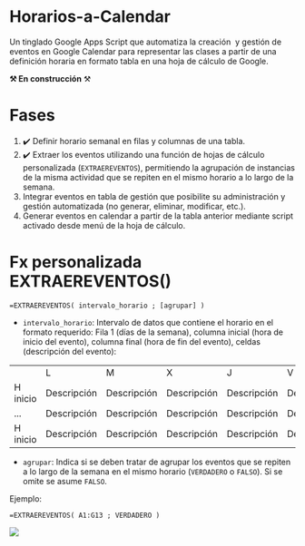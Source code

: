 # Horarios-a-Calendar

Un tinglado Google Apps Script que automatiza la creación  y gestión de eventos en Google Calendar para representar las clases a partir de una definición horaria en formato tabla en una hoja de cálculo de Google.

**⚒️ En construcción** ⚒️

# Fases

1.  ✔️ Definir horario semanal en filas y columnas de una tabla.
2.  ✔️ Extraer los eventos utilizando una función de hojas de cálculo personalizada (`EXTRAEREVENTOS`), permitiendo la agrupación de instancias de la misma actividad que se repiten en el mismo horario a lo largo de la semana.
3.  Integrar eventos en tabla de gestión que posibilite su administración y gestión automatizada (no generar, eliminar, modificar, etc.).
4.  Generar eventos en calendar a partir de la tabla anterior mediante script activado desde menú de la hoja de cálculo.

# Fx personalizada EXTRAEREVENTOS()

```
=EXTRAEREVENTOS( intervalo_horario ; [agrupar] )
```

*   `intervalo_horario`: Intervalo de datos que contiene el horario en el formato requerido: Fila 1 (días de la semana), columna inicial (hora de inicio del evento), columna final (hora de fin del evento), celdas (descripción del evento):

<table><tbody><tr><td>&nbsp;</td><td>L</td><td>M</td><td>X</td><td>J</td><td>V</td><td>&nbsp;</td></tr><tr><td>H inicio</td><td>Descripción</td><td>Descripción</td><td>Descripción</td><td>Descripción</td><td>Descripción</td><td>H Fin</td></tr><tr><td>...</td><td>Descripción</td><td>Descripción</td><td>Descripción</td><td>Descripción</td><td>Descripción</td><td>...</td></tr><tr><td>H inicio</td><td>Descripción</td><td>Descripción</td><td>Descripción</td><td>Descripción</td><td>Descripción</td><td>H Fin</td></tr></tbody></table>

*   `agrupar`: Indica si se deben tratar de agrupar los eventos que se repiten a lo largo de la semana en el mismo horario (`VERDADERO` o `FALSO`). Si se omite se asume `FALSO`.

Ejemplo:

```
=EXTRAEREVENTOS( A1:G13 ; VERDADERO )
```

![](https://user-images.githubusercontent.com/12829262/95442630-eabf1f80-095b-11eb-8fe7-d4c2a1e0c144.png)
